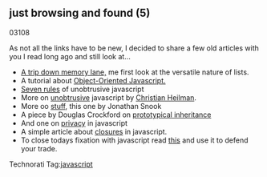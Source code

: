 <article><h2>just browsing and found (5)</h2><time><span class="day">0</span><span class="month">3</span><span class="year">108</span></time><p>As not all the links have to be new, I decided to share a few old articles with you I read long ago and still look at...</p><ul><li><a href="http://www.alistapart.com/articles/taminglists">A trip down memory lane,</a> me first look at the versatile nature of lists.</li><li>A tutorial about <a href="http://nefariousdesigns.co.uk/archive/2006/05/object-oriented-javascript/">Object-Oriented Javascript.</a></li><li><a href="http://icant.co.uk/articles/seven-rules-of-unobtrusive-javascript/">Seven rules</a> of unobtrusive javascript</li><li>More on <a href="http://onlinetools.org/articles/unobtrusivejavascript/">unobtrusive</a> javascript by <a href="http://www.wait-till-i.com/" rel="met">Christian Heilman</a>.</li><li>More oo <a href="http://www.digital-web.com/articles/objectifying_javascript/">stuff</a>, this one by Jonathan Snook</li><li>A piece by Douglas Crockford on <a href="http://javascript.crockford.com/prototypal.html">prototypical inheritance</a></li><li>And one on <a href="http://javascript.crockford.com/prototypal.html">privacy</a> in javascript</li><li>A simple article about <a href="http://blog.morrisjohns.com/javascript_closures_for_dummies">closures</a> in javascript.</li><li>To close todays fixation with javascript read <a href="http://javascript.crockford.com/javascript.html">this</a> and use it to defend your trade.</li></ul><!-- Technorati Tags Start --><p>Technorati Tag:<a href="http://technorati.com/tag/javascript" rel="tag">javascript</a></p><!-- Technorati Tags End --></article>